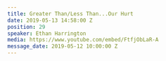 ```yaml
---
title: Greater Than/Less Than...Our Hurt
date: 2019-05-13 14:58:00 Z
position: 29
speaker: Ethan Harrington
media: https://www.youtube.com/embed/FtfjObLaR-A
message_date: 2019-05-12 10:00:00 Z
---
```


